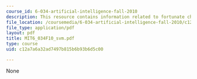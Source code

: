 ```yaml
---
course_id: 6-034-artificial-intelligence-fall-2010
description: This resource contains information related to fortunate choices.
file_location: /coursemedia/6-034-artificial-intelligence-fall-2010/c12a7a6a32ad7497b815b6b93b6d5c00_MIT6_034F10_svm.pdf
file_type: application/pdf
layout: pdf
title: MIT6_034F10_svm.pdf
type: course
uid: c12a7a6a32ad7497b815b6b93b6d5c00

---
```

None